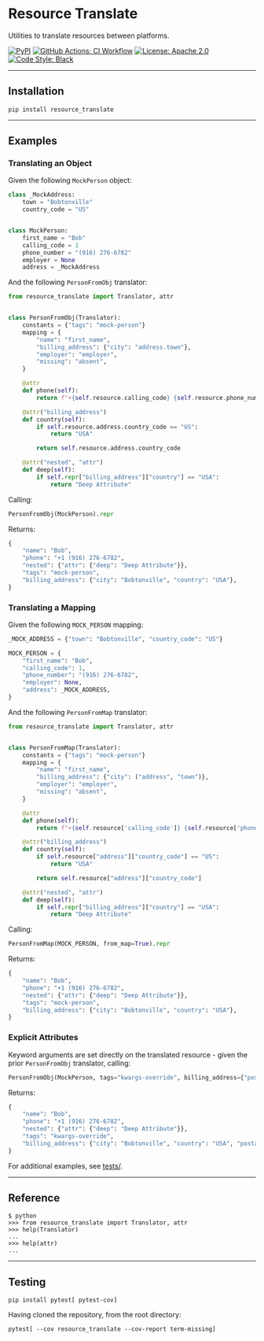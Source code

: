 # Resource Translate
Utilities to translate resources between platforms.

[![PyPI](https://img.shields.io/pypi/v/resource-translate.svg)](https://pypi.org/project/resource-translate/)
[![GitHub Actions: CI Workflow](https://github.com/austinbravodev/resource_translate/workflows/CI/badge.svg)](https://github.com/austinbravodev/resource_translate/actions?query=workflow%3ACI)
[![License: Apache 2.0](https://img.shields.io/badge/License-Apache%202.0-blue.svg)](https://github.com/austinbravodev/resource_translate/blob/main/LICENSE)
[![Code Style: Black](https://img.shields.io/badge/code%20style-black-000000.svg)](https://github.com/psf/black)

---

## Installation
```shell
pip install resource_translate
```

---

## Examples

### Translating an Object
Given the following `MockPerson` object:

```python
class _MockAddress:
    town = "Bobtonville"
    country_code = "US"


class MockPerson:
    first_name = "Bob"
    calling_code = 1
    phone_number = "(916) 276-6782"
    employer = None
    address = _MockAddress
```

And the following `PersonFromObj` translator:

```python
from resource_translate import Translator, attr


class PersonFromObj(Translator):
    constants = {"tags": "mock-person"}
    mapping = {
        "name": "first_name",
        "billing_address": {"city": "address.town"},
        "employer": "employer",
        "missing": "absent",
    }

    @attr
    def phone(self):
        return f"+{self.resource.calling_code} {self.resource.phone_number}"

    @attr("billing_address")
    def country(self):
        if self.resource.address.country_code == "US":
            return "USA"

        return self.resource.address.country_code

    @attr("nested", "attr")
    def deep(self):
        if self.repr["billing_address"]["country"] == "USA":
            return "Deep Attribute"
```

Calling:

```python
PersonFromObj(MockPerson).repr
```

Returns:

```python
{
    "name": "Bob",
    "phone": "+1 (916) 276-6782",
    "nested": {"attr": {"deep": "Deep Attribute"}},
    "tags": "mock-person",
    "billing_address": {"city": "Bobtonville", "country": "USA"},
}
```

### Translating a Mapping
Given the following `MOCK_PERSON` mapping:

```python
_MOCK_ADDRESS = {"town": "Bobtonville", "country_code": "US"}

MOCK_PERSON = {
    "first_name": "Bob",
    "calling_code": 1,
    "phone_number": "(916) 276-6782",
    "employer": None,
    "address": _MOCK_ADDRESS,
}
```

And the following `PersonFromMap` translator:

```python
from resource_translate import Translator, attr


class PersonFromMap(Translator):
    constants = {"tags": "mock-person"}
    mapping = {
        "name": "first_name",
        "billing_address": {"city": ("address", "town")},
        "employer": "employer",
        "missing": "absent",
    }

    @attr
    def phone(self):
        return f"+{self.resource['calling_code']} {self.resource['phone_number']}"

    @attr("billing_address")
    def country(self):
        if self.resource["address"]["country_code"] == "US":
            return "USA"

        return self.resource["address"]["country_code"]

    @attr("nested", "attr")
    def deep(self):
        if self.repr["billing_address"]["country"] == "USA":
            return "Deep Attribute"
```

Calling:

```python
PersonFromMap(MOCK_PERSON, from_map=True).repr
```

Returns:

```python
{
    "name": "Bob",
    "phone": "+1 (916) 276-6782",
    "nested": {"attr": {"deep": "Deep Attribute"}},
    "tags": "mock-person",
    "billing_address": {"city": "Bobtonville", "country": "USA"},
}
```

### Explicit Attributes

Keyword arguments are set directly on the translated resource - given the prior `PersonFromObj` translator, calling:

```python
PersonFromObj(MockPerson, tags="kwargs-override", billing_address={"postal_code": "78498"}).repr
```

Returns:

```python
{
    "name": "Bob",
    "phone": "+1 (916) 276-6782",
    "nested": {"attr": {"deep": "Deep Attribute"}},
    "tags": "kwargs-override",
    "billing_address": {"city": "Bobtonville", "country": "USA", "postal_code": "78498"},
}
```

For additional examples, see [tests/](tests).

---

## Reference
```shell
$ python
>>> from resource_translate import Translator, attr
>>> help(Translator)
...
>>> help(attr)
...
```

---

## Testing
```shell
pip install pytest[ pytest-cov]
```

Having cloned the repository, from the root directory:
```shell
pytest[ --cov resource_translate --cov-report term-missing]
```